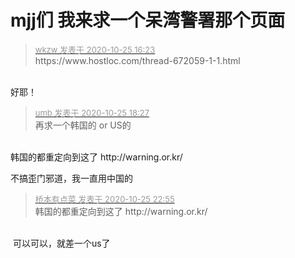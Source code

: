 # mjj们 我来求一个呆湾警署那个页面


<div class="quote"><blockquote><font size="2"><a href="https://www.hostloc.com/forum.php?mod=redirect&amp;goto=findpost&amp;pid=9350287&amp;ptid=758306" target="_blank"><font color="#999999">wkzw 发表于 2020-10-25 16:23</font></a></font><br />
https://www.hostloc.com/thread-672059-1-1.html</blockquote></div><br />
好耶！

<div class="quote"><blockquote><font size="2"><a href="https://www.hostloc.com/forum.php?mod=redirect&amp;goto=findpost&amp;pid=9350692&amp;ptid=758306" target="_blank"><font color="#999999">umb 发表于 2020-10-25 18:27</font></a></font><br />
再求一个韩国的 or US的</blockquote></div><br />
韩国的都重定向到这了 http://warning.or.kr/<img id="aimg_ttvHH" onclick="zoom(this, this.src, 0, 0, 0)" class="zoom" src="https://cdn.jsdelivr.net/gh/hishis/forum-master/public/images/patch.gif" onmouseover="img_onmouseoverfunc(this)" onload="thumbImg(this)" border="0" alt="" />

不搞歪门邪道，我一直用中国的<img src="static/image/smiley/default/lol.gif" smilieid="12" border="0" alt="" /><br />
<img id="aimg_j688d" onclick="zoom(this, this.src, 0, 0, 0)" class="zoom" src="https://i.postimg.cc/T30VVRzs/2020-10-25-230410.png" onmouseover="img_onmouseoverfunc(this)" onload="thumbImg(this)" border="0" alt="" />

<div class="quote"><blockquote><font size="2"><a href="https://www.hostloc.com/forum.php?mod=redirect&amp;goto=findpost&amp;pid=9351732&amp;ptid=758306" target="_blank"><font color="#999999">桥本有点菜 发表于 2020-10-25 22:55</font></a></font><br />
韩国的都重定向到这了 http://warning.or.kr/</blockquote></div><br />
<img src="static/image/smiley/default/lol.gif" smilieid="12" border="0" alt="" /> 可以可以，就差一个us了<img src="static/image/smiley/default/lol.gif" smilieid="12" border="0" alt="" />
